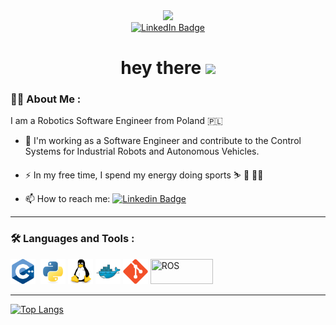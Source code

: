 <div id="header" align="center">
  <img src="https://media.giphy.com/media/U22HxRRRXQDHrRwxz7/giphy.gif" width="100"/>
</div>

<div id="badges" align="center">
  <a href="[your-linkedin-URL](https://www.linkedin.com/in/pawelirzyk/)">
    <img src="https://img.shields.io/badge/LinkedIn-blue?style=for-the-badge&logo=linkedin&logoColor=white" alt="LinkedIn Badge"/>
  </a>
</div>

<h1 align="center">
  hey there
  <img src="https://media.giphy.com/media/hvRJCLFzcasrR4ia7z/giphy.gif" width="30px"/>
</h1>

### :man_technologist: About Me :
I am a Robotics Software Engineer from Poland :poland:

- :telescope: I'm working as a Software Engineer and contribute to the Control Systems for Industrial Robots and Autonomous Vehicles.

- :zap: In my free time, I spend my energy doing sports :skier: :bicyclist: :weight_lifting_man:

- :mailbox: How to reach me: [![Linkedin Badge](https://img.shields.io/badge/-pawelirzyk-blue?style=flat&logo=Linkedin&logoColor=white)](https://www.linkedin.com/in/pawelirzyk/)

---

### :hammer_and_wrench: Languages and Tools :
<div>
  <img src="https://github.com/devicons/devicon/blob/master/icons/cplusplus/cplusplus-original.svg" title="C++" alt="C++" width="40" height="40"/>&nbsp;
  <img src="https://github.com/devicons/devicon/blob/master/icons/python/python-original.svg" title="Python" **alt="Python" width="40" height="40"/>
  <img src="https://github.com/devicons/devicon/blob/master/icons/linux/linux-original.svg" title="Linux" **alt="Linux" width="40" height="40"/>
  <img src="https://github.com/devicons/devicon/blob/master/icons/docker/docker-original.svg" title="Docker" **alt="Docker" width="40" height="40"/>
  <img src="https://github.com/devicons/devicon/blob/master/icons/git/git-original.svg" title="Git" **alt="Git" width="40" height="40"/>
  <img src="https://upload.wikimedia.org/wikipedia/commons/thumb/b/bb/Ros_logo.svg/1280px-Ros_logo.svg.png" title="ROS" **alt="ROS" width="100" height="40"/>
</div>

---

[![Top Langs](https://github-readme-stats.vercel.app/api/top-langs/?username=pawelir&layout=compact&theme=vision-friendly-dark)](https://github.com/anuraghazra/github-readme-stats)
